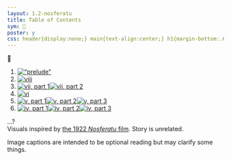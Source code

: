 ```yaml
---
layout: 1.2-nosferatu
title: Table of Contents
sym: 🌙
poster: y
css: header{display:none;} main{text-align:center;} h1{margin-bottom:.65em;} main ol{list-style-type:none; padding-left:0; line-height:2;} section{text-align:left; font-size:.85em; max-width:20em; margin:1rem auto 0; opacity:.85;} ol li{margin:1em 0;} ol a{text-decoration:none; margin:0 .25em; line-height:0;} ol a:hover,ol a:focus,ol a:active{opacity:.5;} .book{margin-top:5em;} a{text-underline-offset:.25em; display:inline-block;}
---
```

🌙︎&#xFE0E;

1. [<img src="{%include url.html%}/assets/img/au/not-logo.png" alt="“prelude”">](splash)
1. [<img src="{%include url.html%}/assets/img/au/viii.png" alt="viii">](viii)
1. [<img src="{%include url.html%}/assets/img/au/vii1.png" alt="vii, part 1">](vii)[<img src="{%include url.html%}/assets/img/au/vii2.png" alt="vii, part 2">](vii-2)
1. [<img src="{%include url.html%}/assets/img/au/vi.png" alt="vi">](vi)
1. [<img src="{%include url.html%}/assets/img/au/v1.png" alt="v, part 1">](v)[<img src="{%include url.html%}/assets/img/au/v2.png" alt="v, part 2">](v-2)[<img src="{%include url.html%}/assets/img/au/v3.png" alt="v, part 3">](v-3)
1. [<img src="{%include url.html%}/assets/img/au/iv1.png" alt="iv, part 1">](iv)[<img src="{%include url.html%}/assets/img/au/iv2.png" alt="iv, part 2">](iv-2)[<img src="{%include url.html%}/assets/img/au/iv3.png" alt="iv, part 3">](iv-3)

<!--
1. [<img src="{%include url.html%}/assets/img/au/iv.png" alt="iv">](iv)
1. [<img src="{%include url.html%}/assets/img/au/iii.png" alt="iii">](iii)

<b>†</b>-->…?

<!--
1. [iii.](iii) // interlude: do we finally share the "but... you're a rabbit" y/n. it's not Quite a Dramatic Death Scene but it kinda fades like one anyway so
1. [ii.](ii)
1. [i.](i)
1. <b>†</b>

<!--
au update shitpost-art
- c+a: the guy looking back meme but flipped. “an average, normal human being” (addison), “the only person left who could crush these weirdos like bugs, and yet” (joce; that, or alluding to it being her “fault” any of this even happened), “sickos” (kay lin in foreground, caleb in bg)
- kl+j: dating sim but joce is banging at the edge trying to get out. kl, dialogue going off page: “it’s not like i want to suck your blood and watch the light drain from your eyes only to be brought crawling back just like me so we can” etc, this speech bubble in the middle, actual prompt box just reads “AU update (fin.)”
-->

<!--1. epilogue-bonus-thing?? idk could just be a group drawing, have Some kind of "thanks for reading". maybe an additional author's note about this being a "test run" for the potential Actual Story? maybe you could get the colorscript up by this point and have a link to it here :V
	1. ^ link it to the end dagger-->

<section markdown="1" class="book">
Visuals inspired by <a href="https://en.wikipedia.org/wiki/Nosferatu" class="ext">the 1922 <i>Nosferatu</i> film</a>. Story is unrelated.

Image captions are intended to be optional reading but may clarify some things.
</section>